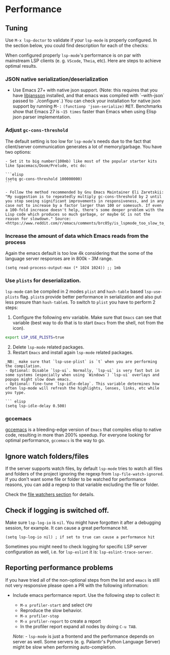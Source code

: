 Performance
===========

## Tuning

Use `M-x lsp-doctor` to validate if your `lsp-mode` is properly configured. In the section below, you could find description for each of the checks:

When configured properly `lsp-mode`'s performance is on par with mainstream LSP clients (e. g. `VScode`, `Theia`, etc). Here are steps to achieve optimal results.

### JSON native serialization/deserialization
- Use Emacs 27+ with native json support. (Note: this requires that you have [libjansson](http://www.digip.org/jansson/) installed, and that emacs was compiled with \`–with-json\` passed to \`./configure\`.) You can check your installation for native json support by running <kbd>M-:</kbd> `(functionp 'json-serialize)` <kbd>RET</kbd>.
Benchmarks show that Emacs 27 is `~15 times` faster than Emacs when using Elisp json parser implementation.

### Adjust `gc-cons-threshold`
The default setting is too low for `lsp-mode`'s needs due to the fact that client/server communication generates a lot of memory/garbage. You have two options:

    - Set it to big number(100mb) like most of the popular starter kits like Spacemacs/Doom/Prelude, etc do:

    ```elisp
    (setq gc-cons-threshold 100000000)
    ```

    - Follow the method recommended by Gnu Emacs Maintainer Eli Zaretskii: "My suggestion is to repeatedly multiply gc-cons-threshold by 2 until you stop seeing significant improvements in responsiveness, and in any case not to increase by a factor larger than 100 or somesuch. If even a 100-fold increase doesn't help, there's some deeper problem with the Lisp code which produces so much garbage, or maybe GC is not the reason for slowdown." Source: <https://www.reddit.com/r/emacs/comments/brc05y/is_lspmode_too_slow_to_use_for_anyone_else/eofulix/>

### Increase the amount of data which Emacs reads from the process
Again the emacs default is too low 4k considering that the some of the language server responses are in 800k - 3M range.

``` elisp
(setq read-process-output-max (* 1024 1024)) ;; 1mb
```

### Use `plists` for deserialization.
`lsp-mode` can be compiled in 2 modes `plist` and `hash-table` based `lsp-use-plists` flag. `plist`s provide better performance in serialization and also put less presure than `hash-table`s. To switch to `plist` you have to perform 2 steps:

1. Configure the following env variable. Make sure that `Emacs` can see that variable (best way to do that is to start `Emacs` from the shell, not from the icon).
``` bash
export LSP_USE_PLISTS=true
```
2. Delete `lsp-mode` related packages.
3. Restart `Emacs` and install again `lsp-mode` related packages.
```
_NB:_ make sure that `lsp-use-plist` is `t` when you are performing the compilation.
- Optional: Disable `lsp-ui`. Normally, `lsp-ui` is very fast but in some systems (especially when using `Windows`) `lsp-ui` overlays and popups might slow down emacs.
- Optional: fine-tune `lsp-idle-delay`. This variable determines how often lsp-mode will refresh the highlights, lenses, links, etc while you type.

``` elisp
(setq lsp-idle-delay 0.500)
```
### gccemacs

[gccemacs](https://akrl.sdf.org/gccemacs.html) is a bleeding-edge version of `Emacs` that compiles elisp to native code, resulting in more than 200% speedup. For everyone looking for optimal performance, `gccemacs` is the way to go.

## Ignore watch folders/files

If the server supports watch files, by default `lsp-mode` tries to watch all files and folders of the project ignoring the regexp from `lsp-file-watch-ignored`. If you don't want some file or folder
to be watched for performance reasons, you can add a regexp to that variable excluding the file or folder.

Check the [file watchers section](file-watchers.md) for details.

## Check if logging is switched off.

Make sure `lsp-log-io` is `nil`. You might have forgotten it after a debugging session, for example. It can cause a great performance hit.

```elisp
(setq lsp-log-io nil) ; if set to true can cause a performance hit
```

Sometimes you might need to check logging for specific LSP server configuration as well, i.e. for `lsp-eslint` it is: `lsp-eslint-trace-server`.

## Reporting performance problems

If you have tried all of the non-optional steps from the list and `emacs` is still not very responsive please open a PR with the following information:

- Include emacs performance report. Use the following step to collect it:
  - `M-x profiler-start` and select `CPU`
  - Reproduce the slow behavior.
  - `M-x profiler-stop`
  - `M-x profiler-report` to create a report
  - In the profiler report expand all nodes by doing `C-u TAB`.

  *Note:* - `lsp-mode` is just a frontend and the performance depends on server as well. Some servers (e. g. Palantir's Python Language Server) might be slow when performing auto-completion.
